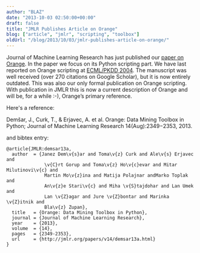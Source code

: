 ```yaml
---
author: "BLAZ"
date: "2013-10-03 02:50:00+00:00"
draft: false
title: "JMLR Publishes Article on Orange"
blog: ["article", "jmlr", "scripting", "toolbox"]
oldUrl: "/blog/2013/10/03/jmlr-publishes-article-on-orange/"
---
```


Journal of Machine Learning Research has just published our [paper on Orange](http://jmlr.org/papers/v14/demsar13a.html). In the paper we focus on its Python scripting part. We have last reported on Orange scripting at [ECML/PKDD 2004](http://ecmlpkdd.isti.cnr.it/). The manuscript was well received (over 270 citations on Google Scholar), but it is now entirely outdated. This was also our only formal publication on Orange scripting. With publication in JMLR this is now a current description of Orange and will be, for a while :-), Orange’s primary reference.

Here's a reference:

Demšar, J., Curk, T., & Erjavec, A. et al. Orange: Data Mining Toolbox in Python; Journal of Machine Learning Research 14(Aug):2349−2353, 2013.

and bibtex entry:

```
@article{JMLR:demsar13a,
  author  = {Janez Dem\v{s}ar and Toma\v{z} Curk and Ale\v{s} Erjavec and
              \v{C}rt Gorup and Toma\v{z} Ho\v{c}evar and Mitar Milutinovi\v{c} and
              Martin Mo\v{z}ina and Matija Polajnar andMarko Toplak and
              An\v{z}e Stari\v{c} and Miha \v{S}tajdohar and Lan Umek and
              Lan \v{Z}agar and Jure \v{Z}bontar and Marinka \v{Z}itnik and
              Bla\v{z} Zupan},
  title   = {Orange: Data Mining Toolbox in Python},
  journal = {Journal of Machine Learning Research},
  year    = {2013},
  volume  = {14},
  pages   = {2349-2353},
  url     = {http://jmlr.org/papers/v14/demsar13a.html}
}
```
